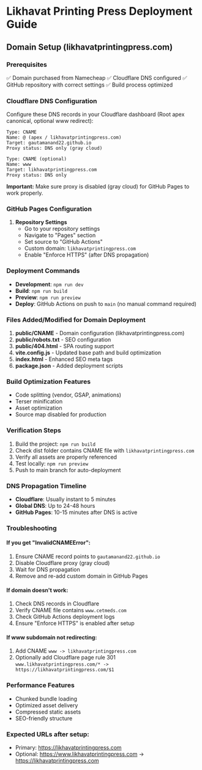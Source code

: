 # Likhavat Printing Press Deployment Guide

## Domain Setup (likhavatprintingpress.com)

### Prerequisites
✅ Domain purchased from Namecheap
✅ Cloudflare DNS configured
✅ GitHub repository with correct settings
✅ Build process optimized

### Cloudflare DNS Configuration

Configure these DNS records in your Cloudflare dashboard (Root apex canonical, optional www redirect):

```
Type: CNAME
Name: @ (apex / likhavatprintingpress.com)
Target: gautamanand22.github.io
Proxy status: DNS only (gray cloud)

Type: CNAME (optional)
Name: www
Target: likhavatprintingpress.com
Proxy status: DNS only
```

**Important:** Make sure proxy is disabled (gray cloud) for GitHub Pages to work properly.

### GitHub Pages Configuration

1. **Repository Settings**
   - Go to your repository settings
   - Navigate to "Pages" section
   - Set source to "GitHub Actions"
   - Custom domain: `likhavatprintingpress.com`
   - Enable "Enforce HTTPS" (after DNS propagation)

### Deployment Commands

- **Development**: `npm run dev`
- **Build**: `npm run build`
- **Preview**: `npm run preview`
- **Deploy**: GitHub Actions on push to `main` (no manual command required)

### Files Added/Modified for Domain Deployment

1. **public/CNAME** - Domain configuration (likhavatprintingpress.com)
2. **public/robots.txt** - SEO configuration
3. **public/404.html** - SPA routing support
4. **vite.config.js** - Updated base path and build optimization
5. **index.html** - Enhanced SEO meta tags
6. **package.json** - Added deployment scripts

### Build Optimization Features

- Code splitting (vendor, GSAP, animations)
- Terser minification
- Asset optimization
- Source map disabled for production

### Verification Steps

1. Build the project: `npm run build`
2. Check dist folder contains CNAME file with `likhavatprintingpress.com`
3. Verify all assets are properly referenced
4. Test locally: `npm run preview`
5. Push to main branch for auto-deployment

### DNS Propagation Timeline

- **Cloudflare**: Usually instant to 5 minutes
- **Global DNS**: Up to 24-48 hours
- **GitHub Pages**: 10-15 minutes after DNS is active

### Troubleshooting

#### If you get "InvalidCNAMEError":
1. Ensure CNAME record points to `gautamanand22.github.io`
2. Disable Cloudflare proxy (gray cloud)
3. Wait for DNS propagation
4. Remove and re-add custom domain in GitHub Pages

#### If domain doesn't work:
1. Check DNS records in Cloudflare
2. Verify CNAME file contains `www.cetmeds.com`
3. Check GitHub Actions deployment logs
4. Ensure "Enforce HTTPS" is enabled after setup

#### If www subdomain not redirecting:
1. Add CNAME `www -> likhavatprintingpress.com`
2. Optionally add Cloudflare page rule 301 `www.likhavatprintingpress.com/* -> https://likhavatprintingpress.com/$1`

### Performance Features

- Chunked bundle loading
- Optimized asset delivery
- Compressed static assets
- SEO-friendly structure

### Expected URLs after setup:
- Primary: https://likhavatprintingpress.com
- Optional: https://www.likhavatprintingpress.com → https://likhavatprintingpress.com
